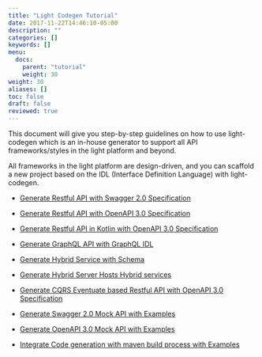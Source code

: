 ```yaml
---
title: "Light Codegen Tutorial"
date: 2017-11-22T14:46:10-05:00
description: ""
categories: []
keywords: []
menu:
  docs:
    parent: "tutorial"
    weight: 30
weight: 30
aliases: []
toc: false
draft: false
reviewed: true
---
```


This document will give you step-by-step guidelines on how to use light-codegen which is an in-house generator to support all API frameworks/styles in the light platform and beyond.
  
All frameworks in the light platform are design-driven, and you can scaffold a new project based on the IDL (Interface Definition Language) with light-codegen. 

* [Generate Restful API with Swagger 2.0 Specification][]

* [Generate Restful API with OpenAPI 3.0 Specification][]

* [Generate Restful API in Kotlin with OpenAPI 3.0 Specification][]

* [Generate GraphQL API with GraphQL IDL][]

* [Generate Hybrid Service with Schema][]

* [Generate Hybrid Server Hosts Hybrid services][]

* [Generate CQRS Eventuate based Restful API with OpenAPI 3.0 Specification][]

* [Generate Swagger 2.0 Mock API with Examples][]

* [Generate OpenAPI 3.0 Mock API with Examples][]

* [Integrate Code generation with maven build process with Examples][]

[Generate Restful API with Swagger 2.0 Specification]: /tutorial/generator/swagger/
[Generate Restful API with OpenAPI 3.0 Specification]: /tutorial/generator/openapi/
[Generate Restful API in Kotlin with OpenAPI 3.0 Specification]: /tutorial/generator/openapikotlin/
[Generate GraphQL API with GraphQL IDL]: /tutorial/generator/graphql/
[Generate Hybrid Service with Schema]: /tutorial/generator/hybridservice/
[Generate Hybrid Server Hosts Hybrid services]: /tutorial/generator/hybridserver/
[Generate CQRS Eventuate based Restful API with OpenAPI 3.0 Specification]: /tutorial/generator/eventuate/
[Generate Swagger 2.0 Mock API with Examples]: /tutorial/generator/swagger-mock/
[Generate OpenAPI 3.0 Mock API with Examples]: /tutorial/generator/openapi-mock/
[Integrate Code generation with maven build process with Examples]: /tutorial/generator/codegen-maven/

